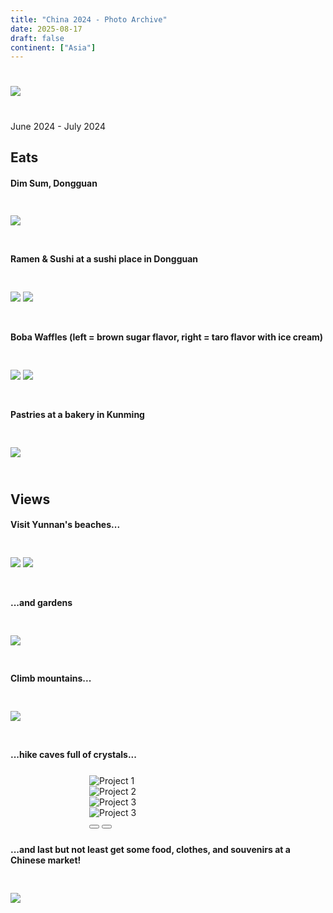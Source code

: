 ```yaml
---
title: "China 2024 - Photo Archive"
date: 2025-08-17
draft: false
continent: ["Asia"]
---
```



<img src="/images/china/chinaCover.png" class="mx-auto d-block" style="max-width: 50%; margin-top: 5%; margin-bottom: 5%;">

June 2024 - July 2024

## Eats

#### Dim Sum, Dongguan

<img src="/images/china/dimsum.png" class="mx-auto d-block" style="max-width: 50%; margin-top: 5%; margin-bottom: 5%;">

#### Ramen & Sushi at a sushi place in Dongguan

<div class="container">
   <div class="row">
          <img src="/images/china/noodles.png" class="mx-auto d-block" style="max-width: 50%; margin-top: 5%; margin-bottom: 5%;">
          <img src="/images/london/sushi.png" class="mx-auto d-block" style="max-width: 50%; margin-top: 5%; margin-bottom: 5%;">
    </div>
</div>

#### Boba Waffles (left = brown sugar flavor, right = taro flavor with ice cream)

<div class="container">
   <div class="row">
          <img src="/images/china/bobawaffle.png" class="mx-auto d-block" style="max-width: 50%; margin-top: 5%; margin-bottom: 5%;">
          <img src="/images/london/bobawaffle2.png" class="mx-auto d-block" style="max-width: 50%; margin-top: 5%; margin-bottom: 5%;">
    </div>
</div>

#### Pastries at a bakery in Kunming

<img src="/images/china/pastries.png" class="mx-auto d-block" style="max-width: 50%; margin-top: 5%; margin-bottom: 5%;">

## Views

#### Visit Yunnan's beaches...

<div class="container">
   <div class="row">
          <img src="/images/china/beach.png" class="mx-auto d-block" style="max-width: 50%; margin-top: 5%; margin-bottom: 5%;">
          <img src="/images/london/beach2.png" class="mx-auto d-block" style="max-width: 50%; margin-top: 5%; margin-bottom: 5%;">
    </div>
</div>

#### ...and gardens

<img src="/images/china/view.png" class="mx-auto d-block" style="max-width: 50%; margin-top: 5%; margin-bottom: 5%;">

#### Climb mountains...

<img src="/images/china/mountain.png" class="mx-auto d-block" style="max-width: 50%; margin-top: 5%; margin-bottom: 5%;">

#### ...hike caves full of crystals...

<div id="carouselExample" class="carousel slide" data-bs-ride="carousel" style="max-width: 50%; margin-top: 5%; margin-bottom: 5%; margin-left: 25%;">
  <div class="carousel-inner">
    <div class="carousel-item active">
      <img src="/images/china/cave1.png" class="d-block w-100" alt="Project 1">
    </div>
    <div class="carousel-item">
      <img src="/images/china/cave2.png" class="d-block w-100" alt="Project 2">
    </div>
    <div class="carousel-item">
      <img src="/images/china/crystalcave.png" class="d-block w-100" alt="Project 3">
    </div>
    <div class="carousel-item">
      <img src="/images/china/crystalcave2.png" class="d-block w-100" alt="Project 3">
    </div>
  </div>
  <button class="carousel-control-prev" type="button" data-bs-target="#carouselExample" data-bs-slide="prev">
    <span class="carousel-control-prev-icon" aria-hidden="true"></span>
  </button>
  <button class="carousel-control-next" type="button" data-bs-target="#carouselExample" data-bs-slide="next">
    <span class="carousel-control-next-icon" aria-hidden="true"></span>
  </button>
</div>

#### ...and last but not least get some food, clothes, and souvenirs at a Chinese market!

<img src="/images/china/market.png" class="mx-auto d-block" style="max-width: 50%; margin-top: 5%; margin-bottom: 5%;">